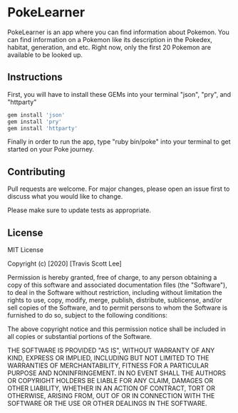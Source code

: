 # PokeLearner

PokeLearner is an app where you can find information about Pokemon. You can find information on a
Pokemon like its description in the Pokedex, habitat, generation, and etc.  Right now, only the
first 20 Pokemon are available to be looked up.   

## Instructions

First, you will have to install these GEMs into your terminal "json", "pry", and "httparty"

```bash
gem install 'json'
gem install 'pry'
gem install 'httparty'
```
 
Finally in order to run the app, type "ruby bin/poke" into your terminal to get started on your Poke
journey.

## Contributing
Pull requests are welcome. For major changes, please open an issue first to discuss what you would like to change.

Please make sure to update tests as appropriate.

## License
MIT License

Copyright (c) [2020] [Travis Scott Lee]

Permission is hereby granted, free of charge, to any person obtaining a copy
of this software and associated documentation files (the "Software"), to deal
in the Software without restriction, including without limitation the rights
to use, copy, modify, merge, publish, distribute, sublicense, and/or sell
copies of the Software, and to permit persons to whom the Software is
furnished to do so, subject to the following conditions:

The above copyright notice and this permission notice shall be included in all
copies or substantial portions of the Software.

THE SOFTWARE IS PROVIDED "AS IS", WITHOUT WARRANTY OF ANY KIND, EXPRESS OR
IMPLIED, INCLUDING BUT NOT LIMITED TO THE WARRANTIES OF MERCHANTABILITY,
FITNESS FOR A PARTICULAR PURPOSE AND NONINFRINGEMENT. IN NO EVENT SHALL THE
AUTHORS OR COPYRIGHT HOLDERS BE LIABLE FOR ANY CLAIM, DAMAGES OR OTHER
LIABILITY, WHETHER IN AN ACTION OF CONTRACT, TORT OR OTHERWISE, ARISING FROM,
OUT OF OR IN CONNECTION WITH THE SOFTWARE OR THE USE OR OTHER DEALINGS IN THE
SOFTWARE.
